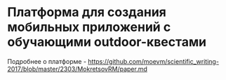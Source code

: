 # Платформа для создания мобильных приложений с обучающими outdoor-квестами
Подробнее о платформе - https://github.com/moevm/scientific_writing-2017/blob/master/2303/MokretsovRM/paper.md
